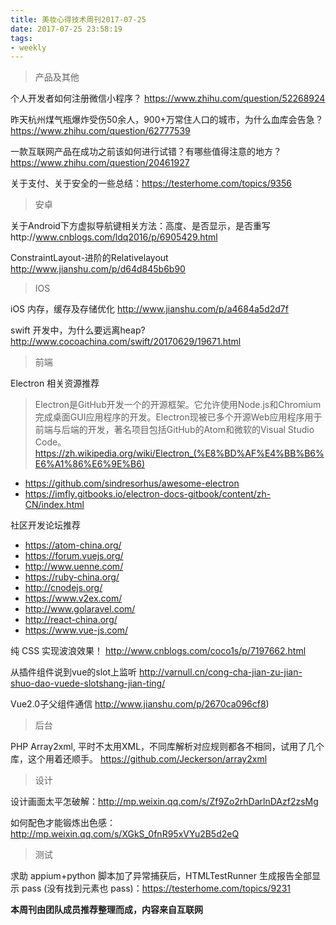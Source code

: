 ```yaml
---
title: 美妆心得技术周刊2017-07-25
date: 2017-07-25 23:58:19
tags:
- weekly
---
```


> 产品及其他

个人开发者如何注册微信小程序？ https://www.zhihu.com/question/52268924

昨天杭州煤气瓶爆炸受伤50余人，900+万常住人口的城市，为什么血库会告急？
https://www.zhihu.com/question/62777539

一款互联网产品在成功之前该如何进行试错？有哪些值得注意的地方？ https://www.zhihu.com/question/20461927

关于支付、关于安全的一些总结：https://testerhome.com/topics/9356

> 安卓

关于Android下方虚拟导航键相关方法：高度、是否显示，是否重写http://www.cnblogs.com/ldq2016/p/6905429.html

ConstraintLayout-进阶的Relativelayout    http://www.jianshu.com/p/d64d845b6b90

> IOS

iOS 内存，缓存及存储优化 http://www.jianshu.com/p/a4684a5d2d7f

swift 开发中，为什么要远离heap? http://www.cocoachina.com/swift/20170629/19671.html

> 前端

Electron 相关资源推荐

> Electron是GitHub开发一个的开源框架。它允许使用Node.js和Chromium完成桌面GUI应用程序的开发。Electron现被已多个开源Web应用程序用于前端与后端的开发，著名项目包括GitHub的Atom和微软的Visual Studio Code。 https://zh.wikipedia.org/wiki/Electron_(%E8%BD%AF%E4%BB%B6%E6%A1%86%E6%9E%B6)

- https://github.com/sindresorhus/awesome-electron
- https://imfly.gitbooks.io/electron-docs-gitbook/content/zh-CN/index.html

社区开发论坛推荐

- https://atom-china.org/
- https://forum.vuejs.org/
- http://www.uenne.com/
- https://ruby-china.org/
- http://cnodejs.org/
- https://www.v2ex.com/
- http://www.golaravel.com/
- http://react-china.org/
- https://www.vue-js.com/


纯 CSS 实现波浪效果！ http://www.cnblogs.com/coco1s/p/7197662.html

从插件组件说到vue的slot上监听 http://varnull.cn/cong-cha-jian-zu-jian-shuo-dao-vuede-slotshang-jian-ting/


Vue2.0子父组件通信 http://www.jianshu.com/p/2670ca096cf8)


> 后台

PHP Array2xml, 平时不太用XML，不同库解析对应规则都各不相同，试用了几个库，这个用着还顺手。
https://github.com/Jeckerson/array2xml


> 设计

设计画面太平怎破解：http://mp.weixin.qq.com/s/Zf9Zo2rhDarlnDAzf2zsMg

如何配色才能锻炼出色感：http://mp.weixin.qq.com/s/XGkS_0fnR95xVYu2B5d2eQ


> 测试

求助 appium+python 脚本加了异常捕获后，HTMLTestRunner 生成报告全部显示 pass (没有找到元素也 pass)：https://testerhome.com/topics/9231

**本周刊由团队成员推荐整理而成，内容来自互联网**